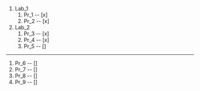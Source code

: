 1. Lab_1
	1. Pr_1 -- [x]
	2. Pr_2 -- [x]
2. Lab_2
	1. Pr_3 -- [x]
	2. Pr_4 -- [x]
	3. Pr_5 -- []

---
1. Pr_6 -- []
1. Pr_7 -- []
1. Pr_8 -- []
1. Pr_9 -- []
